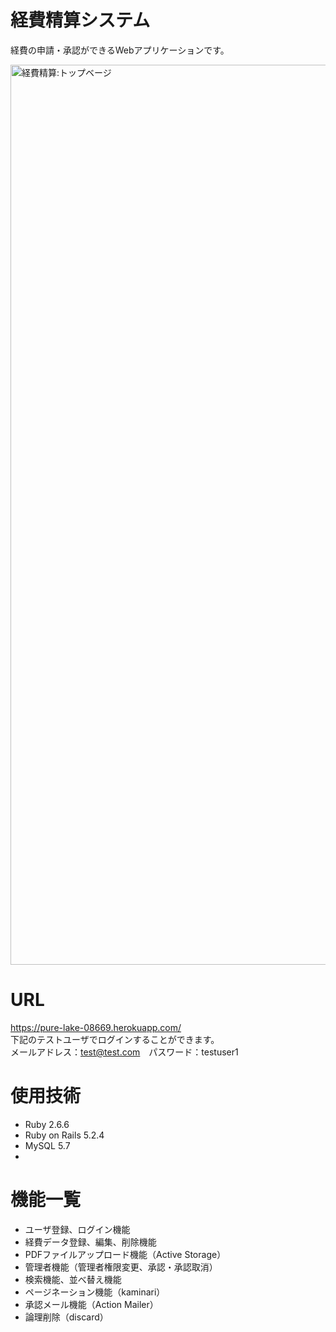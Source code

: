 # 経費精算システム
  経費の申請・承認ができるWebアプリケーションです。<br>  
  
  <img width="1440" alt="経費精算:トップベージ" src="https://user-images.githubusercontent.com/76086661/112940587-50040880-9168-11eb-8f77-b79533b0ea9e.png">
  
# URL
  https://pure-lake-08669.herokuapp.com/ <br>
  下記のテストユーザでログインすることができます。<br>
  メールアドレス：test@test.com　パスワード：testuser1

# 使用技術
- Ruby 2.6.6
- Ruby on Rails 5.2.4
- MySQL 5.7
- 

# 機能一覧
- ユーザ登録、ログイン機能
- 経費データ登録、編集、削除機能
- PDFファイルアップロード機能（Active Storage）
- 管理者機能（管理者権限変更、承認・承認取消）
- 検索機能、並べ替え機能
- ページネーション機能（kaminari）
- 承認メール機能（Action Mailer）
- 論理削除（discard）
